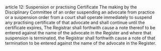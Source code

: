 article 12: Suspension or practising Certificate
The making by the Disciplinary Committee of an order suspending an advocate from practice or a suspension order from a court shall operate immediately to suspend any practising certificate of that advocate and shall continue until the certificate expires, The Registrar shall forthwith cause a note thereof to be entered against the name of the advocate in the Register and where that suspension is terminated, the Registrar shall forthwith cause a note of that termination to be entered against the name of the advocate in the Register.
<ul>
</ul>